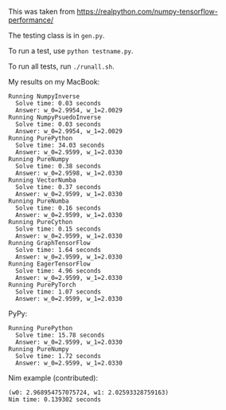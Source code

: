 This was taken from https://realpython.com/numpy-tensorflow-performance/

The testing class is in `gen.py`. 

To run a test, use `python testname.py`.

To run all tests, run `./runall.sh`.

My results on my MacBook:

```
Running NumpyInverse
  Solve time: 0.03 seconds
  Answer: w_0=2.9954, w_1=2.0029
Running NumpyPsuedoInverse
  Solve time: 0.03 seconds
  Answer: w_0=2.9954, w_1=2.0029
Running PurePython
  Solve time: 34.03 seconds
  Answer: w_0=2.9599, w_1=2.0330
Running PureNumpy
  Solve time: 0.38 seconds
  Answer: w_0=2.9598, w_1=2.0330
Running VectorNumba
  Solve time: 0.37 seconds
  Answer: w_0=2.9599, w_1=2.0330
Running PureNumba
  Solve time: 0.16 seconds
  Answer: w_0=2.9599, w_1=2.0330
Running PureCython
  Solve time: 0.15 seconds
  Answer: w_0=2.9599, w_1=2.0330
Running GraphTensorFlow
  Solve time: 1.64 seconds
  Answer: w_0=2.9599, w_1=2.0330
Running EagerTensorFlow
  Solve time: 4.96 seconds
  Answer: w_0=2.9599, w_1=2.0330
Running PurePyTorch
  Solve time: 1.07 seconds
  Answer: w_0=2.9599, w_1=2.0330
```

PyPy:

```
Running PurePython
  Solve time: 15.78 seconds
  Answer: w_0=2.9599, w_1=2.0330
Running PureNumpy
  Solve time: 1.72 seconds
  Answer: w_0=2.9599, w_1=2.0330
```

Nim example (contributed):

```
(w0: 2.968954757075724, w1: 2.02593328759163)
Nim time: 0.139302 seconds
```

